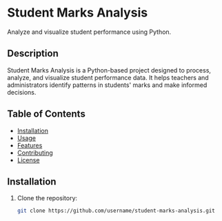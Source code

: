 # Student Marks Analysis

Analyze and visualize student performance using Python.

## Description
Student Marks Analysis is a Python-based project designed to process, analyze, and visualize student performance data. It helps teachers and administrators identify patterns in students' marks and make informed decisions.

## Table of Contents
- [Installation](#installation)
- [Usage](#usage)
- [Features](#features)
- [Contributing](#contributing)
- [License](#license)

## Installation
1. Clone the repository:
   ```bash
   git clone https://github.com/username/student-marks-analysis.git
